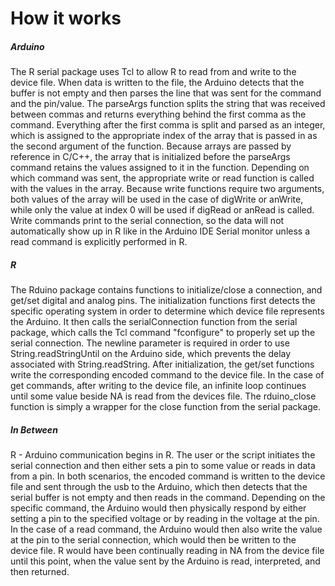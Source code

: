 # How it works

##### Arduino
The R serial package uses Tcl to allow R to read from and write to the device file. When data is written to the file, the Arduino detects that the buffer is not empty and then parses the line that was sent for the command and the pin/value. The parseArgs function splits the string that was received between commas and returns everything behind the first comma as the command. Everything after the first comma is split and parsed as an integer, which is assigned to the appropriate index of the array that is passed in as the second argument of the function. Because arrays are passed by reference in C/C++, the array that is initialized before the parseArgs command retains the values assigned to it in the function. Depending on which command was sent, the appropriate write or read function is called with the values in the array. Because write functions require two arguments, both values of the array will be used in the case of digWrite or anWrite, while only the value at index 0 will be used if digRead or anRead is called. Write commands print to the serial connection, so the data will not automatically show up in R like in the Arduino IDE Serial monitor unless a read command is explicitly performed in R.

##### R
The Rduino package contains functions to initialize/close a connection, and get/set digital and analog pins. The initialization functions first detects the specific operating system in order to determine which device file represents the Arduino. It then calls the serialConnection function from the serial package, which calls the Tcl command "fconfigure" to properly set up the serial connection. The newline parameter is required in order to use String.readStringUntil on the Arduino side, which prevents the delay associated with String.readString. After initialization, the get/set functions write the corresponding encoded command to the device file. In the case of get commands, after writing to the device file, an infinite loop continues until some value beside NA is read from the devices file. The rduino_close function is simply a wrapper for the close function from the serial package.

##### In Between
R - Arduino communication begins in R. The user or the script initiates the serial connection and then either sets a pin to some value or reads in data from a pin. In both scenarios, the encoded command is written to the device file and sent through the usb to the Arduino, which then detects that the serial buffer is not empty and then reads in the command. Depending on the specific command, the Arduino would then physically respond by either setting a pin to the specified voltage or by reading in the voltage at the pin. In the case of a read command, the Arduino would then also write the value at the pin to the serial connection, which would then be written to the device file. R would have been continually reading in NA from the device file until this point, when the value sent by the Arduino is read, interpreted, and then returned. 